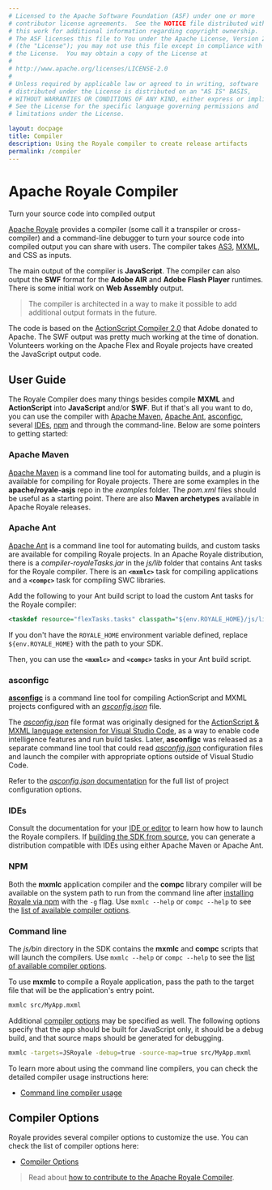 ```yaml
---
# Licensed to the Apache Software Foundation (ASF) under one or more
# contributor license agreements.  See the NOTICE file distributed with
# this work for additional information regarding copyright ownership.
# The ASF licenses this file to You under the Apache License, Version 2.0
# (the "License"); you may not use this file except in compliance with
# the License.  You may obtain a copy of the License at
# 
# http://www.apache.org/licenses/LICENSE-2.0
# 
# Unless required by applicable law or agreed to in writing, software
# distributed under the License is distributed on an "AS IS" BASIS,
# WITHOUT WARRANTIES OR CONDITIONS OF ANY KIND, either express or implied.
# See the License for the specific language governing permissions and
# limitations under the License.

layout: docpage
title: Compiler
description: Using the Royale compiler to create release artifacts
permalink: /compiler
---
```


# Apache Royale Compiler

Turn your source code into compiled output

[Apache Royale](https://royale.apache.org/) provides a compiler (some call it a transpiler or cross-compiler) and a command-line debugger to turn your source code into compiled output you can share with users. The compiler takes [AS3](features/as3), [MXML](features/mxml), and CSS as inputs. 

The main output of the compiler is **JavaScript**. The compiler can also output the **SWF** format for the **Adobe AIR** and **Adobe Flash Player** runtimes. There is some initial work on **Web Assembly** output.

> The compiler is architected in a way to make it possible to add additional output formats in the future.

The code is based on the <a href="https://web.archive.org/web/20171025115551/https://www.adobe.com/content/dam/acom/en/devnet/air/pdfs/adobe-actionscript-compiler-20-release-notes.pdf" target="_blank">ActionScript Compiler 2.0</a> that Adobe donated to Apache. The SWF output was pretty much working at the time of donation. Volunteers working on the Apache Flex and Royale projects have created the JavaScript output code.

## User Guide

The Royale Compiler does many things besides compile **MXML** and **ActionScript** into **JavaScript** and/or **SWF**. But if that's all you want to do, you can use the compiler with <a href="https://maven.apache.org/" target="_blank">Apache Maven</a>, <a href="https://ant.apache.org/" target="_blank">Apache Ant</a>, <a href="https://github.com/BowlerHatLLC/asconfigc" target="_blank">asconfigc</a>, several [IDEs](get-started/development-tools), <a href="https://www.npmjs.com/" target="_blank">npm</a> and through the command-line. Below are some pointers to getting started:

### Apache Maven

<a href="https://maven.apache.org/" target="_blank">Apache Maven</a> is a command line tool for automating builds, and a plugin is available for compiling for Royale projects. There are some examples in the **apache/royale-asjs** repo in the _examples_ folder. The _pom.xml_ files should be useful as a starting point. There are also **Maven archetypes** available in Apache Royale releases.

### Apache Ant

<a href="https://ant.apache.org/" target="_blank">Apache Ant</a> is a command line tool for automating builds, and custom tasks are available for compiling Royale projects. In an Apache Royale distribution, there is a _compiler-royaleTasks.jar_ in the _js/lib_ folder that contains Ant tasks for the Royale compiler. There is an **`<mxmlc>`** task for compiling applications and a **`<compc>`** task for compiling SWC libraries.

Add the following to your Ant build script to load the custom Ant tasks for the Royale compiler:

```xml
<taskdef resource="flexTasks.tasks" classpath="${env.ROYALE_HOME}/js/lib/compiler-royaleTasks.jar"/>
```

If you don't have the `ROYALE_HOME` environment variable defined, replace `${env.ROYALE_HOME}` with the path to your SDK.

Then, you can use the **`<mxmlc>`** and **`<compc>`** tasks in your Ant build script.

### asconfigc

[**asconfigc**](https://www.npmjs.com/package/asconfigc) is a command line tool for compiling ActionScript and MXML projects configured with an <a href="https://github.com/BowlerHatLLC/vscode-as3mxml/wiki/asconfig.json" target="_blank">_asconfig.json_</a> file.

The <a href="https://github.com/BowlerHatLLC/vscode-as3mxml/wiki/asconfig.json" target="_blank">_asconfig.json_</a> file format was originally designed for the [ActionScript & MXML language extension for Visual Studio Code](https://github.com/BowlerHatLLC/vscode-as3mxml/wiki), as a way to enable code intelligence features and run build tasks. Later, **asconfigc** was released as a separate command line tool that could read <a href="https://github.com/BowlerHatLLC/vscode-as3mxml/wiki/asconfig.json" target="_blank">_asconfig.json_</a> configuration files and launch the compiler with appropriate options outside of Visual Studio Code.

Refer to the <a href="https://github.com/BowlerHatLLC/vscode-as3mxml/wiki/asconfig.json" target="_blank">_asconfig.json_ documentation</a> for the full list of project configuration options.

### IDEs

Consult the documentation for your [IDE or editor](getting-started/development-environment) to learn how how to launch the Royale compilers. If [building the SDK from source](https://github.com/apache/royale-asjs/wiki/Building-From-Source), you can generate a distribution compatible with IDEs using either Apache Maven or Apache Ant.

### NPM

Both the **mxmlc** application compiler and the **compc** library compiler will be available on the system path to run from the command line after [installing Royale via npm](get-started/download-royale#npm) with the `-g` flag. Use `mxmlc --help` or `compc --help` to see the [list of available compiler options](compiler/compiler-options).

### Command line

The _js/bin_ directory in the SDK contains the **mxmlc** and **compc** scripts that will launch the compilers. Use `mxmlc --help` or `compc --help` to see the [list of available compiler options](compiler/compiler-options).

To use **mxmlc** to compile a Royale application, pass the path to the target file that will be the application's entry point.

```sh
mxmlc src/MyApp.mxml
```

Additional [compiler options](compiler/compiler-options) may be specified as well. The following options specify that the app should be built for JavaScript only, it should be a debug build, and that source maps should be generated for debugging.

```sh
mxmlc -targets=JSRoyale -debug=true -source-map=true src/MyApp.mxml
```

To learn more about using the command line compilers, you can check the detailed compiler usage instructions here:

- [Command line compiler usage](compiler/command-line-compiler-usage)

## Compiler Options

Royale provides several compiler options to customize the use. You can check the list of compiler options here:

- [Compiler Options](compiler/compiler-options)

> Read about <a href="https://github.com/apache/royale-compiler/wiki/Developer-Guide" target="_blank">how to contribute to the Apache Royale Compiler</a>.